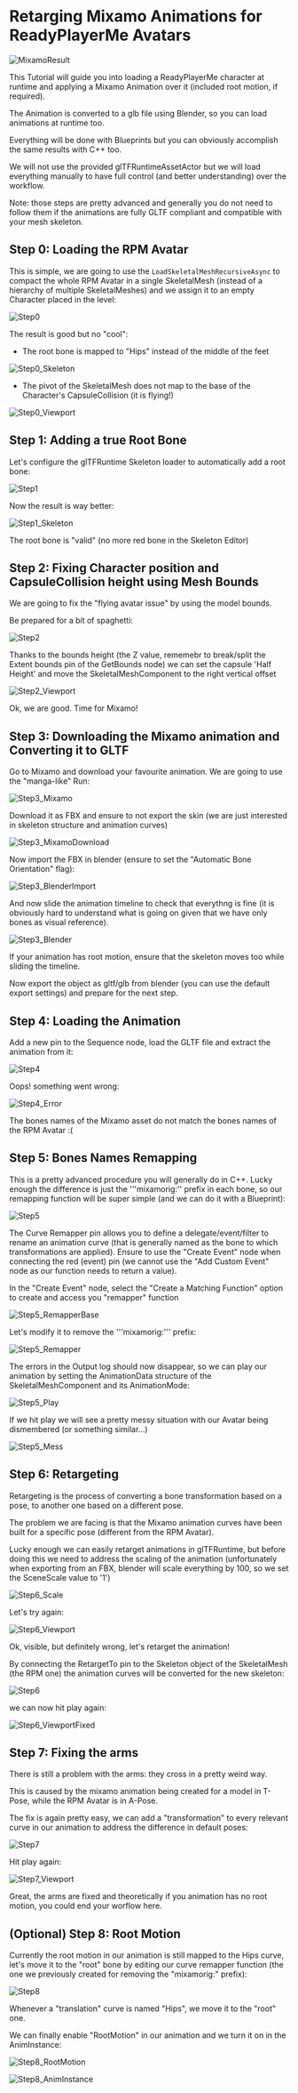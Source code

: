 
# Retarging Mixamo Animations for ReadyPlayerMe Avatars

![MixamoResult](RetargetingRPMAndMixamo_Data/MixamoResult.PNG?raw=true "MixamoResult")

This Tutorial will guide you into loading a ReadyPlayerMe character at runtime and applying a Mixamo Animation over it (included root motion, if required).

The Animation is converted to a glb file using Blender, so you can load animations at runtime too.

Everything will be done with Blueprints but you can obviously accomplish the same results with C++ too.

We will not use the provided glTFRuntimeAssetActor but we will load everything manually to have full control (and better understanding) over the workflow.

Note: those steps are pretty advanced and generally you do not need to follow them if the animations are fully GLTF compliant and compatible with your mesh skeleton.

## Step 0: Loading the RPM Avatar

This is simple, we are going to use the ```LoadSkeletalMeshRecursiveAsync``` to compact the whole RPM Avatar in a single SkeletalMesh (instead of a hierarchy of multiple SkeletalMeshes) and we assign it to an empty Character placed in the level:

![Step0](RetargetingRPMAndMixamo_Data/Step0.PNG?raw=true "Step0")

The result is good but no "cool":

* The root bone is mapped to "Hips" instead of the middle of the feet

![Step0_Skeleton](RetargetingRPMAndMixamo_Data/Step0_Skeleton.PNG?raw=true "Step0_Skeleton")

* The pivot of the SkeletalMesh does not map to the base of the Character's CapsuleCollision (it is flying!)

![Step0_Viewport](RetargetingRPMAndMixamo_Data/Step0_Viewport.PNG?raw=true "Step0_Viewport")


## Step 1: Adding a true Root Bone

Let's configure the glTFRuntime Skeleton loader to automatically add a root bone:

![Step1](RetargetingRPMAndMixamo_Data/Step1.PNG?raw=true "Step1")

Now the result is way better:

![Step1_Skeleton](RetargetingRPMAndMixamo_Data/Step1_Skeleton.PNG?raw=true "Step1_Skeleton")

The root bone is "valid" (no more red bone in the Skeleton Editor)

## Step 2: Fixing Character position and CapsuleCollision height using Mesh Bounds

We are going to fix the "flying avatar issue" by using the model bounds.

Be prepared for a bit of spaghetti: 

![Step2](RetargetingRPMAndMixamo_Data/Step2.PNG?raw=true "Step2")

Thanks to the bounds height (the Z value, rememebr to break/split the Extent bounds pin of the GetBounds node) we can set the capsule 'Half Height' and move the SkeletalMeshComponent to the right vertical offset

![Step2_Viewport](RetargetingRPMAndMixamo_Data/Step2_Viewport.PNG?raw=true "Step2_Viewport")

Ok, we are good. Time for Mixamo!

## Step 3: Downloading the Mixamo animation and Converting it to GLTF

Go to Mixamo and download your favourite animation. We are going to use the "manga-like" Run:

![Step3_Mixamo](RetargetingRPMAndMixamo_Data/Step3_Mixamo.PNG?raw=true "Step3_Mixamo")

Download it as FBX and ensure to not export the skin (we are just interested in skeleton structure and animation curves)

![Step3_MixamoDownload](RetargetingRPMAndMixamo_Data/Step3_MixamoDownload.PNG?raw=true "Step3_MixamoDownload")

Now import the FBX in blender (ensure to set the "Automatic Bone Orientation" flag):

![Step3_BlenderImport](RetargetingRPMAndMixamo_Data/Step3_BlenderImport.PNG?raw=true "Step3_BlenderImport")

And now slide the animation timeline to check that everythng is fine (it is obviously hard to understand what is going on given that we have only bones as visual reference).

![Step3_Blender](RetargetingRPMAndMixamo_Data/Step3_Blender.PNG?raw=true "Step3_Blender")

If your animation has root motion, ensure that the skeleton moves too while sliding the timeline.

Now export the object as gltf/glb from blender (you can use the default export settings) and prepare for the next step.

## Step 4: Loading the Animation

Add a new pin to the Sequence node, load the GLTF file and extract the animation from it:

![Step4](RetargetingRPMAndMixamo_Data/Step4.PNG?raw=true "Step4")

Oops! something went wrong:

![Step4_Error](RetargetingRPMAndMixamo_Data/Step4_Error.PNG?raw=true "Step4_Error")

The bones names of the Mixamo asset do not match the bones names of the RPM Avatar :(

## Step 5: Bones Names Remapping

This is a pretty advanced procedure you will generally do in C++. Lucky enough the difference is just the '''mixamorig:'' prefix in each bone, so our remapping function will be super simple (and we can do it with a Blueprint):

![Step5](RetargetingRPMAndMixamo_Data/Step5.PNG?raw=true "Step5")

The Curve Remapper pin allows you to define a delegate/event/filter to rename an animation curve (that is generally named as the bone to which transformations are applied). Ensure to use the "Create Event" node when connecting the red (event) pin (we cannot use the "Add Custom Event" node as our function needs to return a value).

In the "Create Event" node, select the "Create a Matching Function" option to create and access you "remapper" function

![Step5_RemapperBase](RetargetingRPMAndMixamo_Data/Step5_RemapperBase.PNG?raw=true "Step5_RemapperBase")

Let's modify it to remove the '''mixamorig:''' prefix:

![Step5_Remapper](RetargetingRPMAndMixamo_Data/Step5_Remapper.PNG?raw=true "Step5_Remapper")

The errors in the Output log should now disappear, so we can play our animation by setting the AnimationData structure of the SkeletalMeshComponent and its AnimationMode:

![Step5_Play](RetargetingRPMAndMixamo_Data/Step5_Play.PNG?raw=true "Step5_Play")

If we hit play we will see a pretty messy situation with our Avatar being dismembered (or something similar...)

![Step5_Mess](RetargetingRPMAndMixamo_Data/Step5_Mess.PNG?raw=true "Step5_Mess")

## Step 6: Retargeting

Retargeting is the process of converting a bone transformation based on a pose, to another one based on a different pose.

The problem we are facing is that the Mixamo animation curves have been built for a specific pose (different from the RPM Avatar).

Lucky enough we can easily retarget animations in glTFRuntime, but before doing this we need to address the scaling of the animation (unfortunately when exporting from an FBX, blender will scale everything by 100, so we set the SceneScale value to '1')

![Step6_Scale](RetargetingRPMAndMixamo_Data/Step6_Scale.PNG?raw=true "Step6_Scale")

Let's try again:

![Step6_Viewport](RetargetingRPMAndMixamo_Data/Step6_Viewport.PNG?raw=true "Step6_Viewport")

Ok, visible, but definitely wrong, let's retarget the animation!

By connecting the RetargetTo pin to the Skeleton object of the SkeletalMesh (the RPM one) the animation curves will be converted for the new skeleton:

![Step6](RetargetingRPMAndMixamo_Data/Step6.PNG?raw=true "Step6")

 we can now hit play again:

![Step6_ViewportFixed](RetargetingRPMAndMixamo_Data/Step6_ViewportFixed.PNG?raw=true "Step6_ViewportFixed")

## Step 7: Fixing the arms

There is still a problem with the arms: they cross in a pretty weird way.

This is caused by the mixamo animation being created for a model in T-Pose, while the RPM Avatar is in A-Pose.

The fix is again pretty easy, we can add a "transformation" to every relevant curve in our animation to address the difference in default poses:

![Step7](RetargetingRPMAndMixamo_Data/Step7.PNG?raw=true "Step7")

Hit play again:

![Step7_Viewport](RetargetingRPMAndMixamo_Data/Step7_Viewport.PNG?raw=true "Step7_Viewport")

Great, the arms are fixed and theoretically if you animation has no root motion, you could end your worflow here.

## (Optional) Step 8: Root Motion

Currently the root motion in our animation is still mapped to the Hips curve, let's move it to the "root" bone by editing our curve remapper function (the one we previously created for removing the "mixamorig:" prefix):

![Step8](RetargetingRPMAndMixamo_Data/Step8.PNG?raw=true "Step8")

Whenever a "translation" curve is named "Hips", we move it to the "root" one.

We can finally enable "RootMotion" in our animation and we turn it on in the AnimInstance:

![Step8_RootMotion](RetargetingRPMAndMixamo_Data/Step8_RootMotion.PNG?raw=true "Step8_RootMotion")

![Step8_AnimInstance](RetargetingRPMAndMixamo_Data/Step8_AnimInstance.PNG?raw=true "Step8_AnimInstance")
